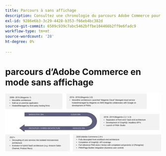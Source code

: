 ```yaml
---
title: Parcours à sans affichage
description: Consultez une chronologie du parcours Adobe Commerce pour prendre en charge les architectures sans interface.
exl-id: 9286e6b3-3c29-4428-b353-f66eb4bc382d
source-git-commit: 6509c939c7abc5462bffbe104466b2ff9e6fadc9
workflow-type: tm+mt
source-wordcount: '28'
ht-degree: 0%

---
```


# parcours d’Adobe Commerce en mode sans affichage

![Chronologie du parcours Adobe Commerce sur une architecture sans tête](../../../assets/playbooks/journey-to-headless.svg)
